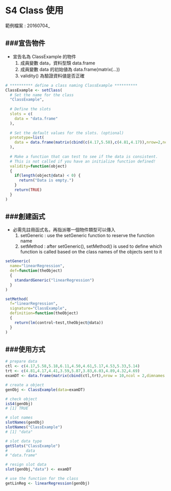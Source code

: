 # S4 Class 使用

<script type="text/javascript" src="../js/general.js"></script>

範例檔案 : 20160704_

###宣告物件
---

* 宣告名為 ClassExample 的物件
  1. 成員變數 data，資料型頹 data.frame
  2. 成員變數 data 的初始値為 data.frame(matrix(...))
  3. validity() 為驗證資料値是否正確

```R
# ********** define a class naming ClassExample **********
ClassExample <- setClass(
  # Set the name for the class
  "ClassExample",
  
  # Define the slots
  slots = c(
    data = "data.frame"
  ),
  
  # Set the default values for the slots. (optional)
  prototype=list(
    data = data.frame(matrix(cbind(c(4.17,5.58),c(4.81,4.17)),nrow=2,ncol=2,dimnames = list(c(1:2),c("control","test"))))
  ),
  
  # Make a function that can test to see if the data is consistent.
  # This is not called if you have an initialize function defined!
  validity=function(object)
  {
    if(length(object@data) < 0) {
      return("Data is empty.")
    }
    return(TRUE)
  }
)
```

###創建函式
---

* 必需先註冊函式名，再指派哪一個物件類型可以傳入
  1. setGeneric : use the setGeneric function to reserve the function name
  2. setMethod : after setGeneric(), setMethod() is used to define which function is called based on the class names of the objects sent to it

```R
setGeneric(
  name="linearRegression",
  def=function(theObject)
  {
    standardGeneric("linearRegression")
  }
)

setMethod(
  f="linearRegression",
  signature="ClassExample",
  definition=function(theObject)
  {
    return(lm(control~test,theObject@data))
  }
)
```

###使用方式
---

```R
# prepare data
ctl <- c(4.17,5.58,5.18,6.11,4.50,4.61,5.17,4.53,5.33,5.14)
trt <- c(4.81,4.17,4.41,3.59,5.87,3.83,6.03,4.89,4.32,4.69)
examDT <- data.frame(matrix(cbind(ctl,trt),nrow = 10,ncol = 2,dimnames = list(c(1:10),c("control","test"))))

# create a object
genObj <- ClassExample(data=examDT)

# check object
isS4(genObj)
# [1] TRUE

# slot names
slotNames(genObj)
slotNames("ClassExample")
# [1] "data"

# slot data type
getSlots("ClassExample")
#        data 
# "data.frame" 

# resign slot data
slot(genObj,"data") <- examDT

# use the function for the class
getLinReg <- linearRegression(genObj)
```









